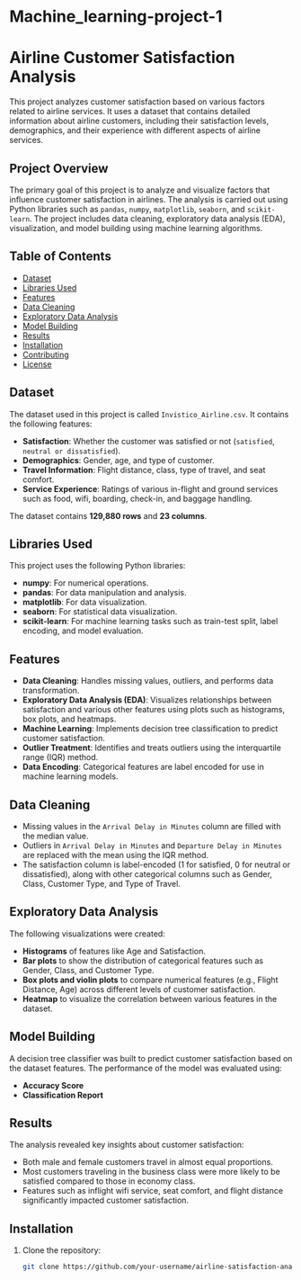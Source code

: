 # Machine_learning-project-1

# Airline Customer Satisfaction Analysis

This project analyzes customer satisfaction based on various factors related to airline services. It uses a dataset that contains detailed information about airline customers, including their satisfaction levels, demographics, and their experience with different aspects of airline services.

## Project Overview

The primary goal of this project is to analyze and visualize factors that influence customer satisfaction in airlines. The analysis is carried out using Python libraries such as `pandas`, `numpy`, `matplotlib`, `seaborn`, and `scikit-learn`. The project includes data cleaning, exploratory data analysis (EDA), visualization, and model building using machine learning algorithms.

## Table of Contents

- [Dataset](#dataset)
- [Libraries Used](#libraries-used)
- [Features](#features)
- [Data Cleaning](#data-cleaning)
- [Exploratory Data Analysis](#exploratory-data-analysis)
- [Model Building](#model-building)
- [Results](#results)
- [Installation](#installation)
- [Contributing](#contributing)
- [License](#license)

## Dataset

The dataset used in this project is called `Invistico_Airline.csv`. It contains the following features:

- **Satisfaction**: Whether the customer was satisfied or not (`satisfied`, `neutral or dissatisfied`).
- **Demographics**: Gender, age, and type of customer.
- **Travel Information**: Flight distance, class, type of travel, and seat comfort.
- **Service Experience**: Ratings of various in-flight and ground services such as food, wifi, boarding, check-in, and baggage handling.

The dataset contains **129,880 rows** and **23 columns**.

## Libraries Used

This project uses the following Python libraries:

- **numpy**: For numerical operations.
- **pandas**: For data manipulation and analysis.
- **matplotlib**: For data visualization.
- **seaborn**: For statistical data visualization.
- **scikit-learn**: For machine learning tasks such as train-test split, label encoding, and model evaluation.

## Features

- **Data Cleaning**: Handles missing values, outliers, and performs data transformation.
- **Exploratory Data Analysis (EDA)**: Visualizes relationships between satisfaction and various other features using plots such as histograms, box plots, and heatmaps.
- **Machine Learning**: Implements decision tree classification to predict customer satisfaction.
- **Outlier Treatment**: Identifies and treats outliers using the interquartile range (IQR) method.
- **Data Encoding**: Categorical features are label encoded for use in machine learning models.

## Data Cleaning

- Missing values in the `Arrival Delay in Minutes` column are filled with the median value.
- Outliers in `Arrival Delay in Minutes` and `Departure Delay in Minutes` are replaced with the mean using the IQR method.
- The satisfaction column is label-encoded (1 for satisfied, 0 for neutral or dissatisfied), along with other categorical columns such as Gender, Class, Customer Type, and Type of Travel.

## Exploratory Data Analysis

The following visualizations were created:

- **Histograms** of features like Age and Satisfaction.
- **Bar plots** to show the distribution of categorical features such as Gender, Class, and Customer Type.
- **Box plots and violin plots** to compare numerical features (e.g., Flight Distance, Age) across different levels of customer satisfaction.
- **Heatmap** to visualize the correlation between various features in the dataset.

## Model Building

A decision tree classifier was built to predict customer satisfaction based on the dataset features. The performance of the model was evaluated using:

- **Accuracy Score**
- **Classification Report**

## Results

The analysis revealed key insights about customer satisfaction:

- Both male and female customers travel in almost equal proportions.
- Most customers traveling in the business class were more likely to be satisfied compared to those in economy class.
- Features such as inflight wifi service, seat comfort, and flight distance significantly impacted customer satisfaction.

## Installation

1. Clone the repository:
   ```bash
   git clone https://github.com/your-username/airline-satisfaction-analysis.git
